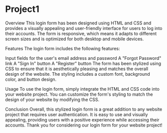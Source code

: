 # Project1
Overview
This login form has been designed using HTML and CSS and provides a visually appealing and user-friendly interface for users to log into their accounts. The form is responsive, which means it adapts to different screen sizes and is optimized for both desktop and mobile devices.

Features
The login form includes the following features:

Input fields for the user's email address and password
A "Forgot Password" link
A "Sign In" button
A "Register" button
The form has been stylized using CSS to ensure that it is aesthetically pleasing and matches the overall design of the website. The styling includes a custom font, background color, and button design.

Usage
To use the login form, simply integrate the HTML and CSS code into your website project. You can customize the form's styling to match the design of your website by modifying the CSS.

Conclusion
Overall, this stylized login form is a great addition to any website project that requires user authentication. It is easy to use and visually appealing, providing users with a positive experience while accessing their accounts. Thank you for considering our login form for your website project!